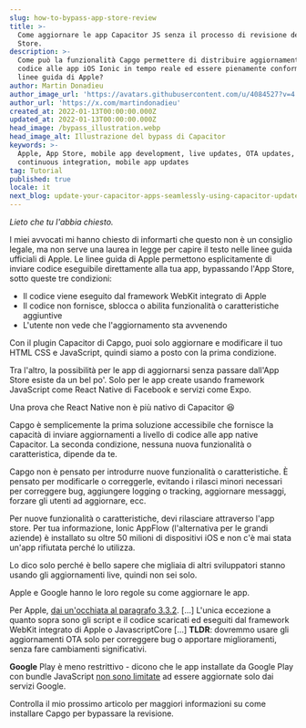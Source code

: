 ```yaml
---
slug: how-to-bypass-app-store-review
title: >-
  Come aggiornare le app Capacitor JS senza il processo di revisione dell'App
  Store.
description: >-
  Come può la funzionalità Capgo permettere di distribuire aggiornamenti del
  codice alle app iOS Ionic in tempo reale ed essere pienamente conforme alle
  linee guida di Apple?
author: Martin Donadieu
author_image_url: 'https://avatars.githubusercontent.com/u/4084527?v=4'
author_url: 'https://x.com/martindonadieu'
created_at: 2022-01-13T00:00:00.000Z
updated_at: 2022-01-13T00:00:00.000Z
head_image: /bypass_illustration.webp
head_image_alt: Illustrazione del bypass di Capacitor
keywords: >-
  Apple, App Store, mobile app development, live updates, OTA updates,
  continuous integration, mobile app updates
tag: Tutorial
published: true
locale: it
next_blog: update-your-capacitor-apps-seamlessly-using-capacitor-updater
---
```

_Lieto che tu l'abbia chiesto._

I miei avvocati mi hanno chiesto di informarti che questo non è un consiglio legale, ma non serve una laurea in legge per capire il testo nelle linee guida ufficiali di Apple. Le linee guida di Apple permettono esplicitamente di inviare codice eseguibile direttamente alla tua app, bypassando l'App Store, sotto queste tre condizioni:

* Il codice viene eseguito dal framework WebKit integrato di Apple
* Il codice non fornisce, sblocca o abilita funzionalità o caratteristiche aggiuntive
* L'utente non vede che l'aggiornamento sta avvenendo

Con il plugin Capacitor di Capgo, puoi solo aggiornare e modificare il tuo HTML CSS e JavaScript, quindi siamo a posto con la prima condizione.

Tra l'altro, la possibilità per le app di aggiornarsi senza passare dall'App Store esiste da un bel po'.
Solo per le app create usando framework JavaScript come React Native di Facebook e servizi come Expo.

Una prova che React Native non è più nativo di Capacitor 😆

Capgo è semplicemente la prima soluzione accessibile che fornisce la capacità di inviare aggiornamenti a livello di codice alle app native Capacitor.
La seconda condizione, nessuna nuova funzionalità o caratteristica, dipende da te.

Capgo non è pensato per introdurre nuove funzionalità o caratteristiche. È pensato per modificarle o correggerle, evitando i rilasci minori necessari per correggere bug, aggiungere logging o tracking, aggiornare messaggi, forzare gli utenti ad aggiornare, ecc.

Per nuove funzionalità o caratteristiche, devi rilasciare attraverso l'app store. Per tua informazione, Ionic AppFlow (l'alternativa per le grandi aziende) è installato su oltre 50 milioni di dispositivi iOS e non c'è mai stata un'app rifiutata perché lo utilizza.

Lo dico solo perché è bello sapere che migliaia di altri sviluppatori stanno usando gli aggiornamenti live, quindi non sei solo.

Apple e Google hanno le loro regole su come aggiornare le app.

Per Apple, [dai un'occhiata al paragrafo 3.3.2](https://developer.apple.com/programs/information/Apple_Developer_Program_Information_8_12_15.pdf/).
\[…\] L'unica eccezione a quanto sopra sono gli script e il codice scaricati ed eseguiti dal framework WebKit integrato di Apple o JavascriptCore \[…\] __TLDR__: dovremmo usare gli aggiornamenti OTA solo per correggere bug o apportare miglioramenti, senza fare cambiamenti significativi.

__Google__ Play è meno restrittivo - dicono che le app installate da Google Play con bundle JavaScript [non sono limitate](https://support.google.com/googleplay/android-developer/answer/9888379/?hl=en) ad essere aggiornate solo dai servizi Google.

Controlla il mio prossimo articolo per maggiori informazioni su come installare Capgo per bypassare la revisione.
